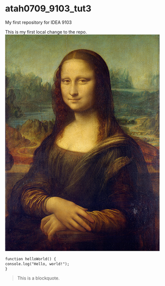 # atah0709_9103_tut3
My first repository for IDEA 9103

This is my first local change to the repo. 
![An image of the Mona Lisa](readmeImages/Mona_Lisa_by_Leonardo_da_Vinci_500_x_700.jpg)

```
function helloWorld() {
console.log("Hello, world!");
}
```
> This is a blockquote.
